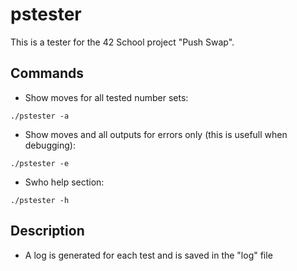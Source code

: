 # pstester
This is a tester for the 42 School project "Push Swap".

## Commands
* Show moves for all tested number sets:
```
./pstester -a
```
* Show moves and all outputs for errors only
(this is usefull when debugging):
```
./pstester -e
```
* Swho help section:
```
./pstester -h
```

## Description
* A log is generated for each test and is saved in the "log" file
